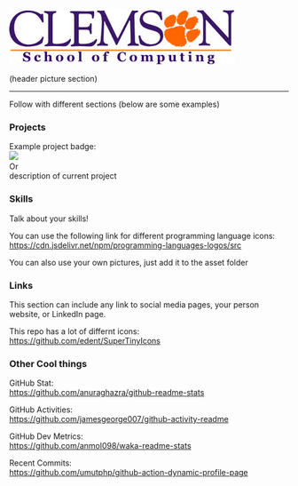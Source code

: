 ![](/asset/computing.png)

(header picture section)

---

Follow with different sections (below are some examples)

### Projects
Example project badge:\
  <a href="https://github.com/Clemson-Esports/README-Profile-Template">
    <img src="https://github-readme-stats.vercel.app/api/pin/?username=Clemson-Esports&repo=README-Profile-Template" />
  </a>\
Or\
description of current project

### Skills
Talk about your skills!

You can use the following link for different programming language icons:\
https://cdn.jsdelivr.net/npm/programming-languages-logos/src

You can also use your own pictures, just add it to the asset folder

### Links 
This section can include any link to social media pages, your person website, or LinkedIn page.

This repo has a lot of differnt icons:\
https://github.com/edent/SuperTinyIcons

### Other Cool things
GitHub Stat:\
https://github.com/anuraghazra/github-readme-stats

GitHub Activities:\
https://github.com/jamesgeorge007/github-activity-readme

GitHub Dev Metrics:\
https://github.com/anmol098/waka-readme-stats

Recent Commits:\
https://github.com/umutphp/github-action-dynamic-profile-page


